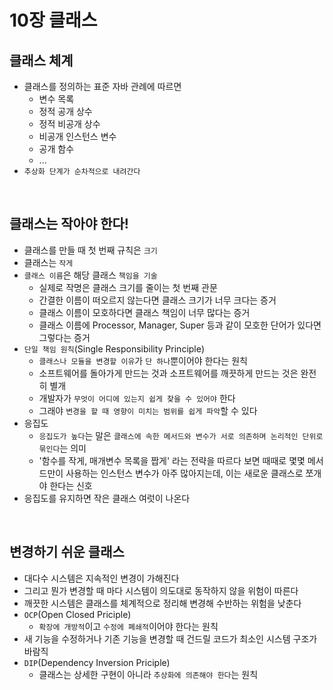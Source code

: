 # 10장 클래스

## 클래스 체계
- 클래스를 정의하는 표준 자바 관례에 따르면
    - 변수 목록
    - 정적 공개 상수
    - 정적 비공개 상수
    - 비공개 인스턴스 변수
    - 공개 함수
    - ...
- `추상화 단계가 순차적으로 내려간다`

<br/>

## 클래스는 작아야 한다!
- 클래스를 만들 때 첫 번째 규칙은 `크기`
- 클래스는 `작게`
- `클래스 이름`은 해당 클래스 `책임을 기술`
    - 실제로 작명은 클래스 크기를 줄이는 첫 번째 관문
    - 간결한 이름이 떠오르지 않는다면 클래스 크기가 너무 크다는 증거
    - 클래스 이름이 모호하다면 클래스 책임이 너무 많다는 증거
    - 클래스 이름에 Processor, Manager, Super 등과 같이 모호한 단어가 있다면 그렇다는 증거
- `단일 책임 원칙`(Single Responsibility Principle)
    - `클래스나 모듈을 변경할 이유`가 `단 하나`뿐이어야 한다는 원칙
    - 소프트웨어를 돌아가게 만드는 것과 소프트웨어를 깨끗하게 만드는 것은 완전히 별개
    - 개발자가 `무엇이 어디에 있는지 쉽게 찾을 수 있어야` 한다
    - 그래야 `변경을 할 때 영향이 미치는 범위를 쉽게 파악`할 수 있다
- 응집도
    - `응집도가 높다`는 말은 `클래스에 속한 메서드와 변수가 서로 의존하며 논리적인 단위로 묶인다`는 의미
    - '함수를 작게, 매개변수 목록을 짭게' 라는 전략을 따르다 보면 때때로 몇몇 메서드만이 사용하는 인스턴스 변수가 아주 많아지는데, 이는 새로운 클래스로 쪼개야 한다는 신호
- 응집도를 유지하면 작은 클래스 여럿이 나온다

<br/>

## 변경하기 쉬운 클래스
- 대다수 시스템은 지속적인 변경이 가해진다
- 그리고 뭔가 변경할 때 마다 시스템이 의도대로 동작하지 않을 위험이 따른다
- 깨끗한 시스템은 클래스를 체계적으로 정리해 변경해 수반하는 위험을 낮춘다
- `OCP`(Open Closed Priciple)
    - `확장에 개방적`이고 `수정에 폐쇄적`이어야 한다는 원칙
- 새 기능을 수정하거나 기존 기능을 변경할 때 건드릴 코드가 최소인 시스템 구조가 바람직
- `DIP`(Dependency Inversion Priciple)
    - 클래스는 상세한 구현이 아니라 `추상화에 의존해야 한다`는 원칙
<br/>